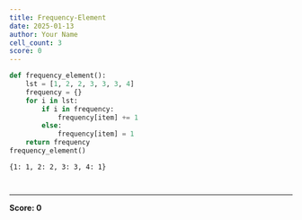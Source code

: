 ```yaml
---
title: Frequency-Element
date: 2025-01-13
author: Your Name
cell_count: 3
score: 0
---
```


```python
def frequency_element():
    lst = [1, 2, 2, 3, 3, 3, 4]
    frequency = {}
    for i in lst:
        if i in frequency:
            frequency[item] += 1
        else:
            frequency[item] = 1
    return frequency
frequency_element()
```




    {1: 1, 2: 2, 3: 3, 4: 1}




```python

```


```python

```


---
**Score: 0**
